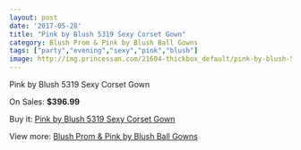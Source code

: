 ```yaml
---
layout: post
date: '2017-05-28'
title: "Pink by Blush 5319 Sexy Corset Gown"
category: Blush Prom & Pink by Blush Ball Gowns
tags: ["party","evening","sexy","pink","blush"]
image: http://img.princessan.com/21604-thickbox_default/pink-by-blush-5319-sexy-corset-gown.jpg
---
```

Pink by Blush 5319 Sexy Corset Gown

On Sales: **$396.99**
<a href="https://www.princessan.com/en/9801-pink-by-blush-5319-sexy-corset-gown.html"><amp-img layout="responsive" width="600" height="600" src="//img.princessan.com/21604-thickbox_default/pink-by-blush-5319-sexy-corset-gown.jpg" alt="Pink by Blush 5319 Sexy Corset Gown 0" /></a>

Buy it: [Pink by Blush 5319 Sexy Corset Gown](https://www.princessan.com/en/9801-pink-by-blush-5319-sexy-corset-gown.html "Pink by Blush 5319 Sexy Corset Gown")

View more: [Blush Prom & Pink by Blush Ball Gowns](https://www.princessan.com/en/78- "Blush Prom & Pink by Blush Ball Gowns")